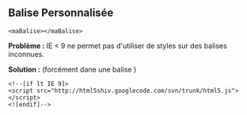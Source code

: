 
Balise Personnalisée
--------------------
```
<maBalise></maBalise>
```

**Problème :** IE < 9 ne permet pas d'utiliser de styles sur des balises inconnues.

**Solution :** (forcément dane une balise <head>)

    <!--[if lt IE 9]>
    <script src="http://html5shiv.googlecode.com/svn/trunk/html5.js"></script>
    <![endif]-->

